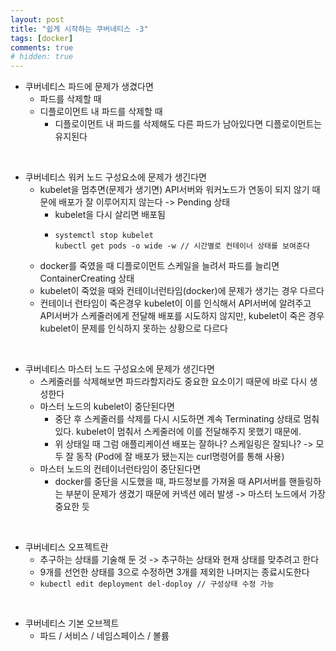 ```yaml
---
layout: post
title: "쉽게 시작하는 쿠버네티스 -3"
tags: [docker]
comments: true
# hidden: true
---
```

* 쿠버네티스 파드에 문제가 생겼다면  
  * 파드를 삭제할 때
  * 디플로이먼트 내 파드를 삭제할 때
    * 디플로이먼트 내 파드를 삭제해도 다른 파드가 남아있다면 디플로이먼트는 유지된다  
<br/>

* 쿠버네티스 워커 노드 구성요소에 문제가 생긴다면
  * kubelet을 멈추면(문제가 생기면) API서버와 워커노드가 연동이 되지 않기 때문에 배포가 잘 이루어지지 않는다 -> Pending 상태
    * kubelet을 다시 살리면 배포됨
    * ``` 
      systemctl stop kubelet
      kubectl get pods -o wide -w // 시간별로 컨테이너 상태를 보여준다
      ```
  * docker를 죽였을 때 디플로이먼트 스케일을 늘려서 파드를 늘리면 ContainerCreating 상태
  * kubelet이 죽었을 때와 컨테이너런타임(docker)에 문제가 생기는 경우 다르다
  * 컨테이너 런타임이 죽은경우 kubelet이 이를 인식해서 API서버에 알려주고 API서버가 스케줄러에게 전달해 배포를 시도하지 않지만,
    kubelet이 죽은 경우 kubelet이 문제를 인식하지 못하는 상황으로 다르다  
<br/>

* 쿠버네티스 마스터 노드 구성요소에 문제가 생긴다면
  * 스케줄러를 삭제해보면 파드라할지라도 중요한 요소이기 때문에 바로 다시 생성한다
  * 마스터 노드의 kubelet이 중단된다면
    * 중단 후 스케줄러를 삭제를 다시 시도하면 계속 Terminating 상태로 멈춰있다. kubelet이 멈춰서 스케줄러에 이를 전달해주지 못했기 때문에.
    * 위 상태일 때 그럼 애플리케이션 배포는 잘하나? 스케일링은 잘되나? -> 모두 잘 동작 (Pod에 잘 배포가 됐는지는 curl명령어를 통해 사용)
  * 마스터 노드의 컨테이너런타임이 중단된다면
    * docker를 중단을 시도했을 때, 파드정보를 가져올 때 API서버를 핸들링하는 부분이 문제가 생겼기 때문에 커넥션 에러 발생 -> 마스터 노드에서 가장 중요한 듯  
<br/>

* 쿠버네티스 오프젝트란
  * 추구하는 상태를 기술해 둔 것 -> 추구하는 상태와 현재 상태를 맞추려고 한다
  * 9개를 선언한 상태를 3으로 수정하면 3개를 제외한 나머지는 종료시도한다
  * ``` kubectl edit deployment del-doploy // 구성상태 수정 가능 ```  
<br/>

* 쿠버네티스 기본 오브젝트
  * 파드 / 서비스 / 네임스페이스 / 볼륨
<br/>